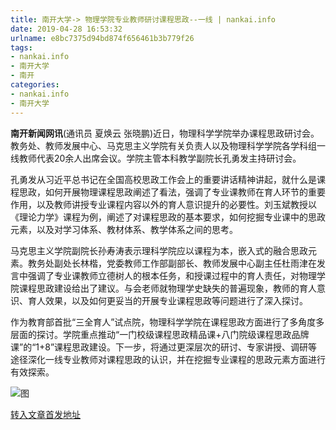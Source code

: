 ```yaml
---
title: 南开大学-> 物理学院专业教师研讨课程思政--一线 | nankai.info
date: 2019-04-28 16:53:32
urlname: e8bc7375d94bd874f656461b3b779f26
tags: 
- nankai.info
- 南开大学
- 南开
categories:
- nankai.info
- 南开大学
---
```


**南开新闻网讯**(通讯员 夏焕云 张晓鹏)近日，物理科学学院举办课程思政研讨会。教务处、教师发展中心、马克思主义学院有关负责人以及物理科学学院各学科组一线教师代表20余人出席会议。学院主管本科教学副院长孔勇发主持研讨会。

孔勇发从习近平总书记在全国高校思政工作会上的重要讲话精神讲起，就什么是课程思政，如何开展物理课程思政阐述了看法，强调了专业课教师在育人环节的重要作用，以及教师讲授专业课程内容以外的育人意识提升的必要性。刘玉斌教授以《理论力学》课程为例，阐述了对课程思政的基本要求，如何挖掘专业课中的思政元素，以及对学习体系、教材体系、教学体系之间的思考。

马克思主义学院副院长孙寿涛表示理科学院应以课程为本，嵌入式的融合思政元素。教务处副处长林楷，党委教师工作部副部长、教师发展中心副主任杜雨津在发言中强调了专业课教师立德树人的根本任务，和授课过程中的育人责任，对物理学院课程思政建设给出了建议。与会老师就物理学史缺失的普遍现象，教师的育人意识、育人效果，以及如何更妥当的开展专业课程思政等问题进行了深入探讨。

作为教育部首批“三全育人”试点院，物理科学学院在课程思政方面进行了多角度多层面的探讨。学院重点推动“一门校级课程思政精品课+八门院级课程思政品牌课”的“1+8”课程思政建设。下一步，将通过更深层次的研讨、专家讲授、调研等途径深化一线专业教师对课程思政的认识，并在挖掘专业课程的思政元素方面进行有效探索。

![图](http://news.nankai.edu.cn/pic/0/00/35/03/350352_016474.jpg)

[转入文章首发地址](http://news.nankai.edu.cn/zhxw/system/2019/04/21/000446285.shtml)